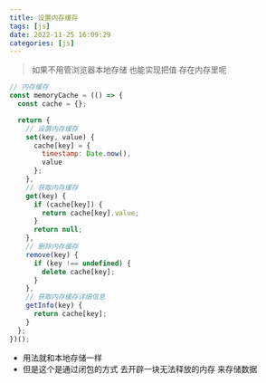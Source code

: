 ```yaml
---
title: 设置内存缓存
tags: [js]
date: 2022-11-25 16:09:29
categories: [js]
---
```

> 如果不用管浏览器本地存储 也能实现把值  存在内存里呢

```javascript
// 内存缓存
const memoryCache = (() => {
  const cache = {};

  return {
    // 设置内存缓存
    set(key, value) {
      cache[key] = {
        timestamp: Date.now(),
        value
      };
    },
    // 获取内存缓存
    get(key) {
      if (cache[key]) {
        return cache[key].value;
      }
      return null;
    },
    // 删除内存缓存
    remove(key) {
      if (key !== undefined) {
        delete cache[key];
      }
    },
    // 获取内存缓存详细信息
    getInfo(key) {
      return cache[key];
    }
  };
})();
```

 - 用法就和本地存储一样  
 - 但是这个是通过闭包的方式 去开辟一块无法释放的内存 来存储数据